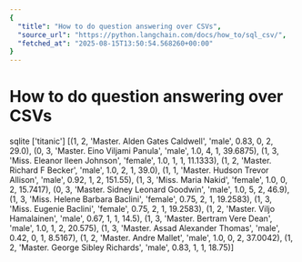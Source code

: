 ```yaml
---
{
  "title": "How to do question answering over CSVs",
  "source_url": "https://python.langchain.com/docs/how_to/sql_csv/",
  "fetched_at": "2025-08-15T13:50:54.568260+00:00"
}
---
```


# How to do question answering over CSVs

sqlite
['titanic']
[(1, 2, 'Master. Alden Gates Caldwell', 'male', 0.83, 0, 2, 29.0), (0, 3, 'Master. Eino Viljami Panula', 'male', 1.0, 4, 1, 39.6875), (1, 3, 'Miss. Eleanor Ileen Johnson', 'female', 1.0, 1, 1, 11.1333), (1, 2, 'Master. Richard F Becker', 'male', 1.0, 2, 1, 39.0), (1, 1, 'Master. Hudson Trevor Allison', 'male', 0.92, 1, 2, 151.55), (1, 3, 'Miss. Maria Nakid', 'female', 1.0, 0, 2, 15.7417), (0, 3, 'Master. Sidney Leonard Goodwin', 'male', 1.0, 5, 2, 46.9), (1, 3, 'Miss. Helene Barbara Baclini', 'female', 0.75, 2, 1, 19.2583), (1, 3, 'Miss. Eugenie Baclini', 'female', 0.75, 2, 1, 19.2583), (1, 2, 'Master. Viljo Hamalainen', 'male', 0.67, 1, 1, 14.5), (1, 3, 'Master. Bertram Vere Dean', 'male', 1.0, 1, 2, 20.575), (1, 3, 'Master. Assad Alexander Thomas', 'male', 0.42, 0, 1, 8.5167), (1, 2, 'Master. Andre Mallet', 'male', 1.0, 0, 2, 37.0042), (1, 2, 'Master. George Sibley Richards', 'male', 0.83, 1, 1, 18.75)]
